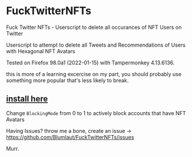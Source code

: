 # FuckTwitterNFTs
Fuck Twitter NFTs - Userscript to delete all occurances of NFT Users on Twitter 

Userscript to attempt to delete all Tweets and Recommendations of Users with Hexagonal NFT Avatars

Tested on Firefox 98.0a1 (2022-01-15) with Tampermonkey 4.13.6136.


this is more of a learning excercise on my part, you should probably use something more popular that's less likely to break.

## [install here](https://github.com/Blumlaut/FuckTwitterNFTs/raw/main/FTNFTs.user.js)

Change `BlockingMode` from 0 to 1 to actively block accounts that have NFT Avatars


Having Issues? throw me a bone, create an issue -> https://github.com/Blumlaut/FuckTwitterNFTs/issues


Murr.
